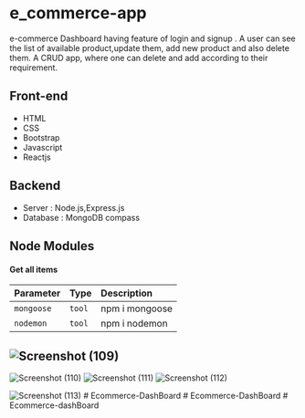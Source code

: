 
# e_commerce-app
 e-commerce Dashboard having feature of login and signup .
 A user can see the list of available product,update them, add new product and also delete them.
 A CRUD app,
 where one can delete and add according to their requirement.
 



## Front-end
- HTML
- CSS 
- Bootstrap
- Javascript
- Reactjs

## Backend
- Server : Node.js,Express.js
- Database : MongoDB compass

## Node Modules

#### Get all items

| Parameter | Type     | Description                |
| :-------- | :------- | :------------------------- |
| `mongoose` | `tool` | npm i mongoose |
| `nodemon` | `tool` | npm i nodemon |








































## ![Screenshot (109)](https://user-images.githubusercontent.com/107697534/202909943-a53a1447-c14c-49a6-80e3-bb5fe9074c73.png)
![Screenshot (110)](https://user-images.githubusercontent.com/107697534/202909955-2b806c73-ba8b-4df5-9359-e8307b078b9f.png)
![Screenshot (111)](https://user-images.githubusercontent.com/107697534/202910144-0ffe8b56-7e7b-4c35-9189-018a37a94bd3.png)
![Screenshot (112)](https://user-images.githubusercontent.com/107697534/202910154-c716426d-840f-4f7b-814c-aeea65f3a80a.png)

![Screenshot (113)](https://user-images.githubusercontent.com/107697534/202910162-a6370804-eb35-40e4-a6a1-059604338484.png)
#   E c o m m e r c e - D a s h B o a r d 
 
 #   E c o m m e r c e - D a s h B o a r d 
 
 #   E c o m m e r c e - d a s h B o a r d 
 
 
